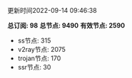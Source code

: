 更新时间2022-09-14 09:46:38

**总订阅: 98**
**总节点: 9490**
**有效节点: 2590**
- ss节点: 315
- v2ray节点: 2075
- trojan节点: 170
- ssr节点: 30

